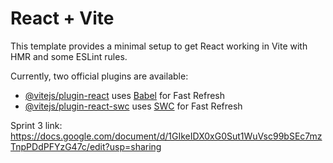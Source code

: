 # React + Vite

This template provides a minimal setup to get React working in Vite with HMR and some ESLint rules.

Currently, two official plugins are available:

- [@vitejs/plugin-react](https://github.com/vitejs/vite-plugin-react/blob/main/packages/plugin-react/README.md) uses [Babel](https://babeljs.io/) for Fast Refresh
- [@vitejs/plugin-react-swc](https://github.com/vitejs/vite-plugin-react-swc) uses [SWC](https://swc.rs/) for Fast Refresh


Sprint 3 link: https://docs.google.com/document/d/1GIkeIDX0xG0Sut1WuVsc99bSEc7mzTnpPDdPFYzG47c/edit?usp=sharing
